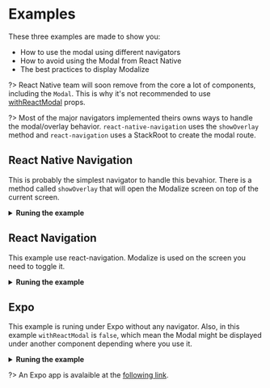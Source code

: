 # Examples

These three examples are made to show you:

- How to use the modal using different navigators
- How to avoid using the Modal from React Native
- The best practices to display Modalize

?> React Native team will soon remove from the core a lot of components, including the `Modal`. This is why it's not recommended to use [withReactModal](/PROPSMETHODS?id=withreactmodal) props.

?> Most of the major navigators implemented theirs owns ways to handle the modal/overlay behavior. `react-native-navigation` uses the `showOverlay` method and `react-navigation` uses a StackRoot to create the modal route.

## React Native Navigation

This is probably the simplest navigator to handle this bevahior. There is a method called `showOverlay` that will open the Modalize screen on top of the current screen.

<details>
<summary><strong>Runing the example</strong></summary>
<p>

#### Tab #1
```bash
cd examples/react-native-navigation
yarn
yarn start
```

#### Tab #2
```bash
cd examples/react-native-navigation
yarn ios (or android)
cd ../
yarn watch:react-native-navigation
```
</p>
</details>

## React Navigation

This example use react-navigation. Modalize is used on the screen you need to toggle it.

<details>
<summary><strong>Runing the example</strong></summary>
<p>

#### Tab #1
```bash
cd examples/react-navigation
yarn
yarn start
```

#### Tab #2
```bash
cd examples/react-navigation
yarn ios (or android)
cd ../
yarn watch:react-navigation
```
</p>
</details>

## Expo

This example is runing under Expo without any navigator. Also, in this example `withReactModal` is `false`, which mean the Modal might be displayed under another component depending where you use it.

<details>
<summary><strong>Runing the example</strong></summary>
<p>

#### Tab #1
```bash
cd examples/expo
yarn
yarn start
```

#### Tab #2
```bash
cd ../
yarn watch:expo
```
</p>
</details>

?> An Expo app is avalaible at the [following link](https://exp.host/@jeremdsgn/react-native-modalize).
